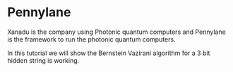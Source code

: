 # Pennylane

Xanadu is the company using Photonic quantum computers and Pennylane is the framework to run the photonic quantum computers.

In this tutorial we will show the Bernstein Vazirani algorithm for a 3 bit hidden string is working.
